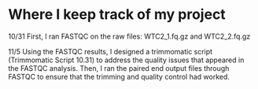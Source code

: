 # Where I keep track of my project

10/31
First, I ran FASTQC on the raw files: WTC2_1.fq.gz and WTC2_2.fq.gz

11/5
Using the FASTQC results, I designed a trimmomatic script (Trimmomatic Script 10.31) to address the quality issues that appeared in the FASTQC analysis. Then, I ran the paired end output files through FASTQC to ensure that the trimming and quality control had worked. 
